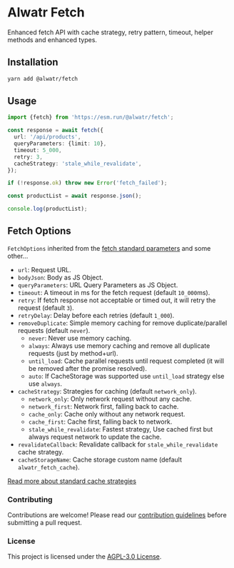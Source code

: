 # Alwatr Fetch

Enhanced fetch API with cache strategy, retry pattern, timeout, helper methods and enhanced types.

## Installation

```bash
yarn add @alwatr/fetch
```

## Usage

```ts
import {fetch} from 'https://esm.run/@alwatr/fetch';

const response = await fetch({
  url: '/api/products',
  queryParameters: {limit: 10},
  timeout: 5_000,
  retry: 3,
  cacheStrategy: 'stale_while_revalidate',
});

if (!response.ok) throw new Error('fetch_failed');

const productList = await response.json();

console.log(productList);
```

## Fetch Options

`FetchOptions` inherited from the [fetch standard parameters](https://developer.mozilla.org/en-US/docs/Web/API/fetch#parameters) and some other...

- `url`: Request URL.
- `bodyJson`: Body as JS Object.
- `queryParameters`: URL Query Parameters as JS Object.
- `timeout`: A timeout in ms for the fetch request (default `10_000`ms).
- `retry`: If fetch response not acceptable or timed out, it will retry the request (default `3`).
- `retryDelay`: Delay before each retries (default `1_000`).
- `removeDuplicate`: Simple memory caching for remove duplicate/parallel requests (default `never`).
  - `never`: Never use memory caching.
  - `always`: Always use memory caching and remove all duplicate requests (just by method+url).
  - `until_load`: Cache parallel requests until request completed (it will be removed after the promise resolved).
  - `auto`: If CacheStorage was supported use `until_load` strategy else use `always`.
- `cacheStrategy`: Strategies for caching (default `network_only`).
  - `network_only`: Only network request without any cache.
  - `network_first`: Network first, falling back to cache.
  - `cache_only`: Cache only without any network request.
  - `cache_first`: Cache first, falling back to network.
  - `stale_while_revalidate`: Fastest strategy, Use cached first but always request network to update the cache.
- `revalidateCallback`: Revalidate callback for `stale_while_revalidate` cache strategy.
- `cacheStorageName`: Cache storage custom name (default `alwatr_fetch_cache`).

[Read more about standard cache strategies](https://developer.chrome.com/docs/workbox/caching-strategies-overview/#caching-strategies)

### Contributing

Contributions are welcome! Please read our [contribution guidelines](https://github.com/Alwatr/.github/blob/next/CONTRIBUTING.md) before submitting a pull request.

### License

This project is licensed under the [AGPL-3.0 License](LICENSE).
